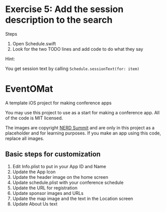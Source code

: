# Exercise 5: Add the session description to the search

Steps

1. Open Schedule.swift
1. Look for the two TODO lines and add code to do what they say

Hint:

You get session text by calling `Schedule.sessionText(for: item)`

# EventOMat
A template iOS project for making conference apps

You may use this project to use as a start for making a conference app. All of the code is MIT licensed.

The images are copyright [NERD Summit](http://nerdsummit.org) and are only in this project as a placeholder and for learning purposes. 
If you make an app using this code, replace all images.

## Basic steps for customization

1. Edit Info.plist to put in your App ID and Name
1. Update the App Icon
1. Update the header image on the home screen
1. Update schedule.plist with your conference schedule
1. Update the URL for registration
1. Update sponsor images and URLs
1. Update the map image and the text in the Location screen
1. Update About Us text
